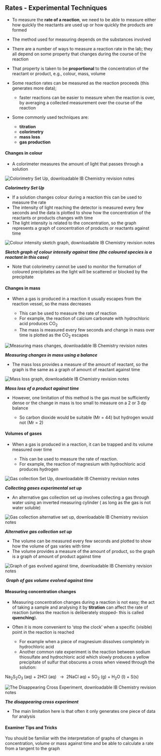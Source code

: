 Rates - Experimental Techniques
-------------------------------

* To measure the <b>rate of a reaction</b>, we need to be able to measure either how quickly the reactants are used up or how quickly the products are formed
* The method used for measuring depends on the substances involved
* There are a number of ways to measure a reaction rate in the lab; they all depend on some property that changes during the course of the reaction
* That property is taken to be <b>proportional</b> to the concentration of the reactant or product, e.g., colour, mass, volume
* Some reaction rates can be measured as the reaction proceeds (this generates more data);

  + faster reactions can be easier to measure when the reaction is over, by averaging a collected measurement over the course of the reaction
* Some commonly used techniques are:

  + <b>titration</b>
  + <b>colorimetry</b>
  + <b>mass loss</b>
  + <b>gas production</b>

#### Changes in colour

* A colorimeter measures the amount of light that passes through a solution

![Colorimetry Set Up, downloadable IB Chemistry revision notes](6.1.3-Colorimetry-Set-Up.png)

<i><b>Colorimetry Set Up</b></i>

* If a solution changes colour during a reaction this can be used to measure the rate
* The intensity of light reaching the detector is measured every few seconds and the data is plotted to show how the concentration of the reactants or products changes with time
* The light intensity is related to the concentration, so the graph represents a graph of concentration of products or reactants against time

![Colour intensity sketch graph, downloadable IB Chemistry revision notes](6.1.3-Colour-intensity-sketch-graph.png)

<i><b>Sketch graph of colour intensity against time (the coloured species is a reactant in this case)</b></i>

* Note that colorimetry cannot be used to monitor the formation of coloured precipitates as the light will be scattered or blocked by the precipitate

#### Changes in mass

* When a gas is produced in a reaction it usually escapes from the reaction vessel, so the mass decreases

  + This can be used to measure the rate of reaction
  + For example, the reaction of calcium carbonate with hydrochloric acid produces CO<sub>2</sub>
  + The mass is measured every few seconds and change in mass over time is plotted as the CO<sub>2</sub> escapes

![Measuring mass changes, downloadable IB Chemistry revision notes](6.1.3-Measuring-mass-changes.png)

<i><b>Measuring changes in mass using a balance</b></i>

* The mass loss provides a measure of the amount of reactant, so the graph is the same as a graph of amount of reactant against time

![Mass loss graph, downloadable IB Chemistry revision notes](6.1.3-Mass-loss-graph.png)

<i><b>Mass loss of a product against time</b></i>

* However, one limitation of this method is the gas must be sufficiently dense or the change in mass is too small to measure on a 2 or 3 dp balance

  + So carbon dioxide would be suitable (Mr = 44) but hydrogen would not (Mr = 2)

#### Volumes of gases

* When a gas is produced in a reaction, it can be trapped and its volume measured over time

  + This can be used to measure the rate of reaction.
  + For example, the reaction of magnesium with hydrochloric acid produces hydrogen

![Gas collection Set Up, downloadable IB Chemistry revision notes](6.1.3-Gas-collection-Set-Up.png)

<i><b>Collecting gases experimental set up</b></i>

* An alternative gas collection set up involves collecting a gas through water using an inverted measuring cylinder ( as long as the gas is not water soluble)

![Gas collection alternative set up, downloadable IB Chemistry revision notes](6.1.3-Gas-collection-alternative-set-up.png)

<i><b>Alternative gas collection set up</b></i>

* The volume can be measured every few seconds and plotted to show how the volume of gas varies with time
* The volume provides a measure of the amount of product, so the graph is a graph of amount of product against time

![Graph of gas evolved against time, downloadable IB Chemistry revision notes](6.1.3-Graph-of-gas-evolved-against-time.png)

<i><b> Graph of gas volume evolved against time</b></i>

#### Measuring concentration changes

* Measuring concentration changes during a reaction is not easy; the act of taking a sample and analysing it by <b>titration</b> can affect the rate of reaction (unless the reaction is deliberately stopped- this is called <b>quenching</b>).
* Often it is more convenient to ‘stop the clock’ when a specific (visible) point in the reaction is reached

  + For example when a piece of magnesium dissolves completely in hydrochloric acid
  + Another common rate experiment is the reaction between sodium thiosulfate and hydrochloric acid which slowly produces a yellow precipitate of sulfur that obscures a cross when viewed through the solution:

Na<sub>2</sub>S<sub>2</sub>O<sub>3 </sub>(aq) + 2HCl (aq)   →  2NaCl aq) + SO<sub>2</sub> (g) + H<sub>2</sub>O (l) + S(s)

![The Disappearing Cross Experiment, downloadable IB Chemistry revision notes](6.1.3-The-Disappearing-Cross-Experiment.png)

<i><b>The disappearing cross experiment</b></i>

* The main limitation here is that often it only generates one piece of data for analysis

#### Examiner Tips and Tricks

You should be familiar with the interpretation of graphs of changes in concentration, volume or mass against time and be able to calculate a rate from a tangent to the graph